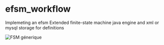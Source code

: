 efsm_workflow
=============

Implemeting an efsm Extended finite-state machine java engine and xml or mysql storage for definitions

![FSM génerique](http://documents.cofares.net/images/fsm/FSM.png "FSM à implémenter")

